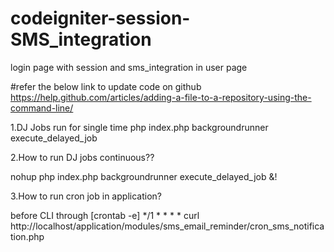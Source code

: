 # codeigniter-session-SMS_integration
login page with session and sms_integration in user page

#refer the below link to update code on github
https://help.github.com/articles/adding-a-file-to-a-repository-using-the-command-line/

1.DJ Jobs run for single time
php index.php backgroundrunner execute_delayed_job


2.How to run DJ jobs continuous??

nohup php index.php backgroundrunner execute_delayed_job &!


3.How to run cron job in application?

before CLI through [crontab -e]
*/1 * * * * curl http://localhost/application/modules/sms_email_reminder/cron_sms_notification.php


